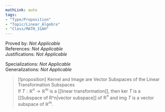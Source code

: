 ```yaml
---
mathLink: auto
tags:
- "Type/Proposition"
- "Topic/Linear_Algebra"
- "Class/MATH_31AH"
---
```

Proved by: <i>Not Applicable</i>  
References: <i>Not Applicable</i>  
Justifications: <i>Not Applicable</i>  

Specializations: <i>Not Applicable</i>  
Generalizations: <i>Not Applicable</i>  

> [!proposition] Kernel and Image are Vector Subspaces of the Linear Transformation Subspaces  
> If $T:\mathbb{R}^n\to\mathbb{R}^m$ is a [[linear transformation]], then $\text{ker }T$ is a [[Subspace of R^n|vector subspace]] of $\mathbb{R}^n$ and $\text{img }T$ is a vector subspace of $\mathbb{R}^m$.  
